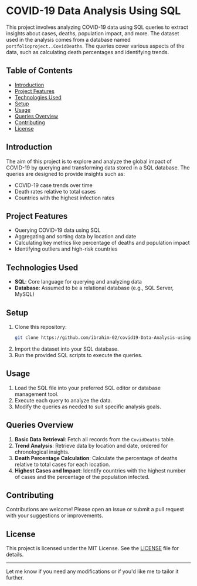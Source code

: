 # COVID-19 Data Analysis Using SQL

This project involves analyzing COVID-19 data using SQL queries to extract insights about cases, deaths, population impact, and more. The dataset used in the analysis comes from a database named `portfolioproject..CovidDeaths`. The queries cover various aspects of the data, such as calculating death percentages and identifying trends.

## Table of Contents
- [Introduction](#introduction)
- [Project Features](#project-features)
- [Technologies Used](#technologies-used)
- [Setup](#setup)
- [Usage](#usage)
- [Queries Overview](#queries-overview)
- [Contributing](#contributing)
- [License](#license)

## Introduction
The aim of this project is to explore and analyze the global impact of COVID-19 by querying and transforming data stored in a SQL database. The queries are designed to provide insights such as:
- COVID-19 case trends over time
- Death rates relative to total cases
- Countries with the highest infection rates

## Project Features
- Querying COVID-19 data using SQL
- Aggregating and sorting data by location and date
- Calculating key metrics like percentage of deaths and population impact
- Identifying outliers and high-risk countries

## Technologies Used
- **SQL**: Core language for querying and analyzing data
- **Database**: Assumed to be a relational database (e.g., SQL Server, MySQL)

## Setup
1. Clone this repository:
   ```bash
   git clone https://github.com/ibrahim-02/covid19-Data-Analysis-using -SQL.git
   ```
2. Import the dataset into your SQL database.
3. Run the provided SQL scripts to execute the queries.

## Usage
1. Load the SQL file into your preferred SQL editor or database management tool.
2. Execute each query to analyze the data.
3. Modify the queries as needed to suit specific analysis goals.

## Queries Overview
1. **Basic Data Retrieval**: Fetch all records from the `CovidDeaths` table.
2. **Trend Analysis**: Retrieve data by location and date, ordered for chronological insights.
3. **Death Percentage Calculation**: Calculate the percentage of deaths relative to total cases for each location.
4. **Highest Cases and Impact**: Identify countries with the highest number of cases and the percentage of the population infected.

## Contributing
Contributions are welcome! Please open an issue or submit a pull request with your suggestions or improvements.

## License
This project is licensed under the MIT License. See the [LICENSE](LICENSE) file for details.

---

Let me know if you need any modifications or if you'd like me to tailor it further.
